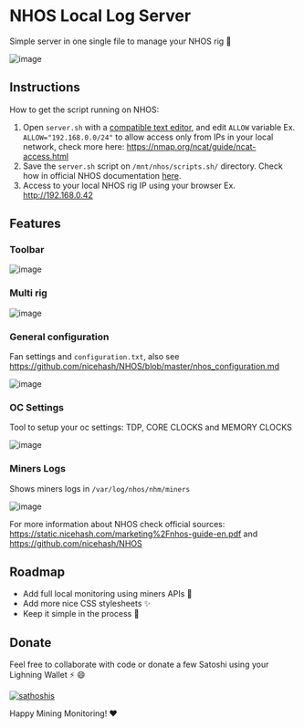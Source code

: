 # NHOS Local Log Server

Simple server in one single file to manage your NHOS rig :rocket:

![image](https://user-images.githubusercontent.com/30659361/111986242-affd0e00-8adb-11eb-975a-6c3cbe1397e0.png)

## Instructions 

How to get the script running on NHOS:

1. Open `server.sh` with a [compatible text editor](https://github.com/nicehash/NHOS/blob/master/nhos_configuration.md#what-you-will-need), and edit `ALLOW` variable Ex. `ALLOW="192.168.0.0/24"` to allow access only from IPs in your local network, check more here: https://nmap.org/ncat/guide/ncat-access.html
2. Save the `server.sh` script on `/mnt/nhos/scripts.sh/` directory. Check how in official NHOS documentation [here](https://github.com/nicehash/NHOS/blob/master/nhos_boot_scripts.md).
3. Access to your local NHOS rig IP using your browser Ex. http://192.168.0.42

## Features

### Toolbar

![image](https://user-images.githubusercontent.com/30659361/111987413-38c87980-8add-11eb-9a0d-2bf65316d05a.png)

### Multi rig

![image](https://user-images.githubusercontent.com/30659361/111988914-1d5e6e00-8adf-11eb-9ff4-ffff995974ac.png)

### General configuration

Fan settings and `configuration.txt`, also see https://github.com/nicehash/NHOS/blob/master/nhos_configuration.md

![image](https://user-images.githubusercontent.com/30659361/111991198-0a996880-8ae2-11eb-9d5a-04ef9c15a548.png)

### OC Settings

Tool to setup your oc settings: TDP, CORE CLOCKS and MEMORY CLOCKS

![image](https://user-images.githubusercontent.com/30659361/111990970-c7d79080-8ae1-11eb-9277-f98818712352.png)

### Miners Logs

Shows miners logs in `/var/log/nhos/nhm/miners`

![image](https://user-images.githubusercontent.com/30659361/111988739-dff9e080-8ade-11eb-891b-764788c99011.png)

For more information about NHOS check official sources: https://static.nicehash.com/marketing%2Fnhos-guide-en.pdf and https://github.com/nicehash/NHOS

## Roadmap

- Add full local monitoring using miners APIs :rocket:
- Add more nice CSS stylesheets :sparkles:
- Keep it simple in the process :100:

## Donate

Feel free to collaborate with code or donate a few Satoshi using your Lighning Wallet ⚡ :smile:

[![sathoshis](https://img.shields.io/badge/Donate-Satoshi%20%E2%9A%A1-blueviolet)](https://totakaro.github.io/donate)

Happy Mining Monitoring! :heart:
